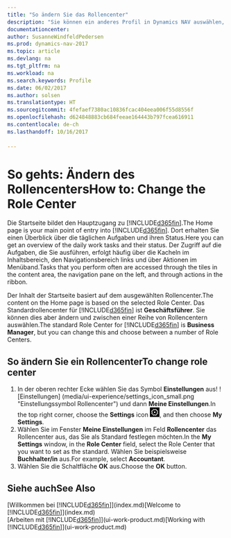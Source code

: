 ```yaml
---
title: "So ändern Sie das Rollencenter"
description: "Sie können ein anderes Profil in Dynamics NAV auswählen, um zu ändern, was Sie auf Ihrer Homepage sehen."
documentationcenter: 
author: SusanneWindfeldPedersen
ms.prod: dynamics-nav-2017
ms.topic: article
ms.devlang: na
ms.tgt_pltfrm: na
ms.workload: na
ms.search.keywords: Profile
ms.date: 06/02/2017
ms.author: solsen
ms.translationtype: HT
ms.sourcegitcommit: 4fefaef7380ac10836fcac404eea006f55d8556f
ms.openlocfilehash: d624848883cb684feeae164443b797fcea616911
ms.contentlocale: de-ch
ms.lasthandoff: 10/16/2017

---
```

# <a name="how-to-change-the-role-center"></a><span data-ttu-id="b02d3-103">So gehts: Ändern des Rollencenters</span><span class="sxs-lookup"><span data-stu-id="b02d3-103">How to: Change the Role Center</span></span>
<span data-ttu-id="b02d3-104">Die Startseite bildet den Hauptzugang zu [!INCLUDE[d365fin](includes/d365fin_md.md)].</span><span class="sxs-lookup"><span data-stu-id="b02d3-104">The Home page is your main point of entry into [!INCLUDE[d365fin](includes/d365fin_md.md)].</span></span> <span data-ttu-id="b02d3-105">Dort erhalten Sie einen Überblick über die täglichen Aufgaben und ihren Status.</span><span class="sxs-lookup"><span data-stu-id="b02d3-105">Here you can get an overview of the daily work tasks and their status.</span></span> <span data-ttu-id="b02d3-106">Der Zugriff auf die Aufgaben, die Sie ausführen, erfolgt häufig über die Kacheln im Inhaltsbereich, den Navigationsbereich links und über Aktionen im Menüband.</span><span class="sxs-lookup"><span data-stu-id="b02d3-106">Tasks that you perform often are accessed through the tiles in the content area, the navigation pane on the left, and through actions in the ribbon.</span></span>

<span data-ttu-id="b02d3-107">Der Inhalt der Startseite basiert auf dem ausgewählten Rollencenter.</span><span class="sxs-lookup"><span data-stu-id="b02d3-107">The content on the Home page is based on the selected Role Center.</span></span> <span data-ttu-id="b02d3-108">Das Standardrollencenter für [!INCLUDE[d365fin](includes/d365fin_md.md)] ist **Geschäftsführer**. Sie können dies aber ändern und zwischen einer Reihe von Rollencentern auswählen.</span><span class="sxs-lookup"><span data-stu-id="b02d3-108">The standard Role Center for [!INCLUDE[d365fin](includes/d365fin_md.md)] is **Business Manager**, but you can change this and choose between a number of Role Centers.</span></span>

## <a name="to-change-role-center"></a><span data-ttu-id="b02d3-109">So ändern Sie ein Rollencenter</span><span class="sxs-lookup"><span data-stu-id="b02d3-109">To change role center</span></span>
1. <span data-ttu-id="b02d3-110">In der oberen rechter Ecke wählen Sie das Symbol **Einstellungen** aus! ![Einstellungen] (media/ui-experience/settings_icon_small.png "Einstellungssymbol Rollencenter") und dann **Meine Einstellungen**.</span><span class="sxs-lookup"><span data-stu-id="b02d3-110">In the top right corner, choose the **Settings** icon ![Settings](media/ui-experience/settings_icon_small.png "Settings icon for role center"), and then choose **My Settings**.</span></span>
2. <span data-ttu-id="b02d3-111">Wählen Sie im Fenster **Meine Einstellungen** im Feld **Rollencenter** das Rollencenter aus, das Sie als Standard festlegen möchten.</span><span class="sxs-lookup"><span data-stu-id="b02d3-111">In the **My Settings** window, in the **Role Center** field, select the Role Center that you want to set as the standard.</span></span> <span data-ttu-id="b02d3-112">Wählen Sie beispielsweise **Buchhalter/in** aus.</span><span class="sxs-lookup"><span data-stu-id="b02d3-112">For example, select **Accountant**.</span></span>
3. <span data-ttu-id="b02d3-113">Wählen Sie die Schaltfläche **OK** aus.</span><span class="sxs-lookup"><span data-stu-id="b02d3-113">Choose the **OK** button.</span></span>

## <a name="see-also"></a><span data-ttu-id="b02d3-114">Siehe auch</span><span class="sxs-lookup"><span data-stu-id="b02d3-114">See Also</span></span>
<span data-ttu-id="b02d3-115">[Willkommen bei [!INCLUDE[d365fin](includes/d365fin_md.md)]](index.md)</span><span class="sxs-lookup"><span data-stu-id="b02d3-115">[Welcome to [!INCLUDE[d365fin](includes/d365fin_md.md)]](index.md)</span></span>  
<span data-ttu-id="b02d3-116">[Arbeiten mit [!INCLUDE[d365fin](includes/d365fin_md.md)]](ui-work-product.md)</span><span class="sxs-lookup"><span data-stu-id="b02d3-116">[Working with [!INCLUDE[d365fin](includes/d365fin_md.md)]](ui-work-product.md)</span></span>  


